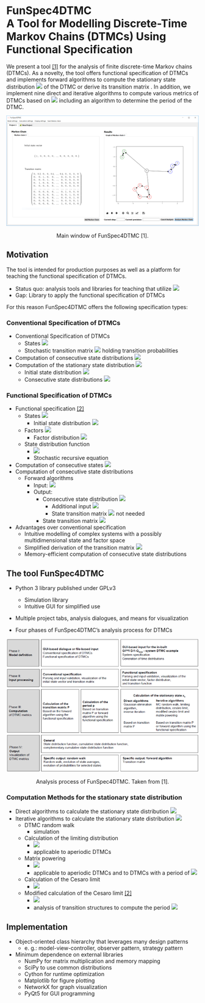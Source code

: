 
# FunSpec4DTMC <br/> A Tool for Modelling Discrete-Time Markov Chains (DTMCs) Using Functional Specification
We present a tool [[1]](https://link.springer.com/chapter/10.1007/978-3-319-74947-1_28) for the analysis of finite discrete-time Markov chains (DTMCs).
As a novelty, the tool offers functional specification of DTMCs and implements forward algorithms to compute the stationary state distribution <img src="https://latex.codecogs.com/gif.latex?x_s" />  of the DTMC or 
derive its transition matrix .
In addition, we implement nine direct and iterative algorithms to compute various metrics of DTMCs based on <img src="https://latex.codecogs.com/gif.latex?P" />  including an algorithm to determine the period of the DTMC.


<p align="center"><img src="figures/MainWindow.PNG"/>
</p>
<p align="center">Main window of FunSpec4DTMC [1]. </p>


## Motivation
The tool is intended for production purposes as well as a platform for teaching the functional specification of DTMCs.

- Status quo: analysis tools and libraries for teaching that utilize <img src="https://latex.codecogs.com/gif.latex?P" /> 
- Gap: Library to apply the functional specification of DTMCs

For this reason FunSpec4DTMC offers the following specification types:
### Conventional Specification of DTMCs

- Conventional Specification of DTMCs
   - States <img src="https://latex.codecogs.com/gif.latex?X" /> 
   - Stochastic transition matrix <img src="https://latex.codecogs.com/gif.latex?P" />  holding transition probabilities
- Computation of consecutive state distributions <img src="https://latex.codecogs.com/gif.latex?x_{n+1}=x_n\cdot\hspace{0.1cm}P" />
- Computation of the stationary state distribution <img src="https://latex.codecogs.com/gif.latex?x_s=x_s\cdot\hspace{0.1cm}P" /> 
   - Initial state distribution <img src="https://latex.codecogs.com/gif.latex?x_0" /> 
   - Consecutive state distributions <img src="https://latex.codecogs.com/gif.latex?x_{n+1}=x_n\cdot\hspace{0.1cm}P" /> 

### Functional Specification of DTMCs

-   Functional specification [[2]](http://www.worldacademicunion.com/journal/1746-7233WJMS/wjmsvol07no01paper01.pdf)
    -   States <img src="https://latex.codecogs.com/gif.latex?\mathcal{X}" /> 
        -   Initial state distribution <img src="https://latex.codecogs.com/gif.latex?x_0" /> 
    -   Factors <img src="https://latex.codecogs.com/gif.latex?\mathcal{Y}" /> 
        -   Factor distribution <img src="https://latex.codecogs.com/gif.latex?y" /> 
    -   State distribution function 
        -   <img src="https://latex.codecogs.com/gif.latex?f:(\mathcal{X},\mathcal{Y})\rightarrow\mathcal{X}" />
        -   Stochastic recursive equation    
-   Computation of consecutive states 
    <img src="https://latex.codecogs.com/gif.latex?X_{n+1}=f(X_n,Y)" /> 
- Computation of consecutive state distributions 
    - Forward algorithms
       - Input:  <img src="https://latex.codecogs.com/gif.latex?\mathcal{X}" /> 
       - Output: 
            -  Consecutive state distribution <img src="https://latex.codecogs.com/gif.latex?x_{n+1}" /> 
                - Additional input <img src="https://latex.codecogs.com/gif.latex?x_n" /> 
                - State transition matrix <img src="https://latex.codecogs.com/gif.latex?P" />  not needed
            -  State transition matrix <img src="https://latex.codecogs.com/gif.latex?P" /> 
-   Advantages over conventional specification
    -   Intuitive modelling of complex systems with a possibly
        multidimensional state and factor space
    -   Simplified derivation of the transition matrix <img src="https://latex.codecogs.com/gif.latex?P" /> 
    -   Memory-efficient computation of consecutive state distributions


## The tool FunSpec4DTMC

- Python 3 library published under GPLv3
  - Simulation library 
  - Intuitive GUI for simplified use
  

- Multiple project tabs, analysis dialogues, and means for visualization
- Four phases of FunSpec4DTMC’s analysis process for DTMCs


<p align="center"><img src="figures/structure.PNG" /></p>
<p align="center">Analysis process of FunSpec4DTMC. Taken from [1].</p>


### Computation Methods for the stationary state distribution

- Direct algorithms to calculate the stationary state distribution <img src="https://latex.codecogs.com/gif.latex?x_s" /> 
- Iterative algorithms to calculate the stationary state distribution  <img src="https://latex.codecogs.com/gif.latex?x_s" /> 
  - DTMC random walk 
      - simulation
  - Calculation of the limiting distribution  
      - <img src="https://latex.codecogs.com/gif.latex?$(\lim\limits_{n\rightarrow\infty}{x_n})$" />  
      - applicable to aperiodic DTMCs
  - Matrix powering 
      -  <img src="https://latex.codecogs.com/gif.latex?$(\lim\limits_{n\rightarrow\infty}{P^n})$" />  
      -  applicable to aperiodic DTMCs and to DTMCs with a period of  <img src="https://latex.codecogs.com/gif.latex?2^n,n\in\mathbb{N}_0" /> 
  - Calculation of the Cesaro limit 
      - <img src="https://latex.codecogs.com/gif.latex?$(\lim\limits_{n\rightarrow\infty}{1/(n+1)}\cdot\sum_{i=0}^{n}x_i})" /> 
  - Modified calculation of the Cesaro limit [[2]](http://www.worldacademicunion.com/journal/1746-7233WJMS/wjmsvol07no01paper01.pdf)
      -  <img src="https://latex.codecogs.com/gif.latex?$(\lim\limits_{n\rightarrow\infty}{1/p\cdot\sum_{n\leq\text{}i\text{}n+p}x_i})" /> 
      -  analysis of transition structures to compute the period  <img src="https://latex.codecogs.com/gif.latex?P" /> 
    
## Implementation

- Object-oriented class hierarchy that leverages many design patterns
  - e. g.: model-view-controller, observer pattern, strategy pattern
- Minimum dependence on external libraries
  - NumPy for matrix multiplication and memory mapping
  - SciPy to use common distributions
  - Cython for runtime optimization
  - Matplotlib for figure plotting
  - NetworkX for graph visualization
  - PyQt5 for GUI programming

    


  
